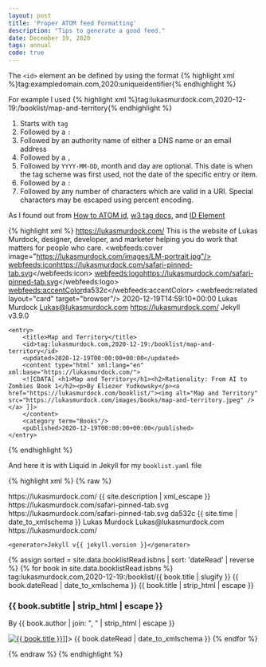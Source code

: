 ```yaml
---
layout: post
title: 'Proper ATOM feed Formatting'
description: "Tips to generate a good feed."
date: December 19, 2020
tags: annual
code: true
---
```


The `<id>` element an be defined by using the format {% highlight xml %}<id>tag:exampledomain.com,2020:uniqueidentifier</id>{% endhighlight %}

For example I used {% highlight xml %}<id>tag:lukasmurdock.com,2020-12-19:/booklist/map-and-territory</id>{% endhighlight %}

1. Starts with `tag`
2. Followed by a `:`
3. Followed by an authority name of either a DNS name or an email address
4. Followed by a `,`
5. Followed by `YYYY-MM-DD`, month and day are optional. This date is when the tag scheme was first used, not the date of the specific entry or item.
6. Followed by a `:`
7. Followed by any number of characters which are valid in a URI. Special characters may be escaped using percent encoding.

As I found out from [How to ATOM id](http://web.archive.org/web/20110514113830/http://diveintomark.org/archives/2004/05/28/howto-atom-id), [w3 tag docs](https://validator.w3.org/feed/docs/error/InvalidTAG.html), and  [ID Element](http://www.intertwingly.net/wiki/pie/IdElement)



{% highlight xml %}
<feed xmlns="http://www.w3.org/2005/Atom" xmlns:webfeeds="http://webfeeds.org/rss/1.0">
    <title>Lukas Murdock</title>
    <link rel="alternate" type="text/html" href="https://lukasmurdock.com/"/>
    <link rel="self" type="application/atom+xml" href="https://lukasmurdock.com/booklist.xml"/>
    <id>https://lukasmurdock.com/</id>
    <subtitle>This is the website of Lukas Murdock, designer, developer, and marketer helping you do work that matters for people who care.</subtitle>
    <webfeeds:cover image="https://lukasmurdock.com/images/LM-portrait.jpg"/>
    <webfeeds:icon>https://lukasmurdock.com/safari-pinned-tab.svg</webfeeds:icon>
    <webfeeds:logo>https://lukasmurdock.com/safari-pinned-tab.svg</webfeeds:logo>
    <webfeeds:accentColor>da532c</webfeeds:accentColor>
    <webfeeds:related layout="card" target="browser"/>
    <link href="https://lukasmurdock.com/feed.xml" rel="self" type="application/rss+xml"/>
    <updated>2020-12-19T14:59:10+00:00</updated>
    <author>
    <name>Lukas Murdock</name>
    <email>Lukas@lukasmurdock.com</email>
    <uri>https://lukasmurdock.com/</uri>
    </author>
    <generator>Jekyll v3.9.0</generator>

    <entry>
        <title>Map and Territory</title>
        <id>tag:lukasmurdock.com,2020-12-19:/booklist/map-and-territory</id>
        <updated>2020-12-19T00:00:00+00:00</updated>
        <content type="html" xml:lang="en" xml:base="https://lukasmurdock.com/">
        <![CDATA[ <h1>Map and Territory</h1><h2>Rationality: From AI to Zombies Book 1</h2><p>By Eliezer Yudkowsky</p><a href="https://lukasmurdock.com/booklist/"><img alt="Map and Territory" src="https://lukasmurdock.com/images/books/map-and-territory.jpeg" /></a> ]]>
        </content>
        <category term="Books"/>
        <published>2020-12-19T00:00:00+00:00</published>
    </entry>

</feed>
{% endhighlight %}

And here it is with Liquid in Jekyll for my `booklist.yaml` file

{% highlight xml %}
{% raw %}
<?xml version="1.0" encoding="utf-8"?>
<feed xmlns="http://www.w3.org/2005/Atom" xmlns:webfeeds="http://webfeeds.org/rss/1.0">
    <title>{{ site.title | xml_escape }}</title>
    <link rel="alternate" type="text/html" href="https://lukasmurdock.com/"/>
    <link rel="self" type="application/atom+xml" href="https://lukasmurdock.com/booklist.xml"/>
    <id>https://lukasmurdock.com/</id>
    <subtitle>{{ site.description | xml_escape }}</subtitle>
    <webfeeds:cover image="https://lukasmurdock.com/images/LM-portrait.jpg" />
    <webfeeds:icon>https://lukasmurdock.com/safari-pinned-tab.svg</webfeeds:icon>
    <webfeeds:logo>https://lukasmurdock.com/safari-pinned-tab.svg</webfeeds:logo>
    <webfeeds:accentColor>da532c</webfeeds:accentColor>
    <webfeeds:related layout="card" target="browser"/>
    <link href="{{ "/feed.xml" | prepend: site.baseurl | prepend: site.url }}" rel="self" type="application/rss+xml"/>
    <updated>{{ site.time | date_to_xmlschema }}</updated>
    <author>
      <name>Lukas Murdock</name>
      <email>Lukas@lukasmurdock.com</email>
      <uri>https://lukasmurdock.com/</uri>
    </author>

    <generator>Jekyll v{{ jekyll.version }}</generator>

{% assign sorted = site.data.booklistRead.isbns | sort: 'dateRead' | reverse %} 
    {% for book in site.data.booklistRead.isbns %}
      <entry>
        <title>{{ book.title | xml_escape }}</title>
        <id>tag:lukasmurdock.com,2020-12-19:/booklist/{{ book.title | slugify }}</id>
        <updated>{{ book.dateRead | date_to_xmlschema }}</updated>
        <content type="html" xml:lang="en" xml:base="https://lukasmurdock.com/">
        <![CDATA[<h2>{{ book.title | strip_html | escape }}</h2><h3>{{ book.subtitle | strip_html | escape }}</h3><p>By {{ book.author | join: ", " | strip_html | escape }}</p><a href="https://lukasmurdock.com/booklist/"><img alt="{{ book.title }}" src="https://lukasmurdock.com{{ book.image }}" /></a>]]>
        </content>
        <category term="Books"/>
        <published>{{ book.dateRead | date_to_xmlschema }}</published>
      </entry>
    {% endfor %}

</feed>
{% endraw %}
{% endhighlight %}